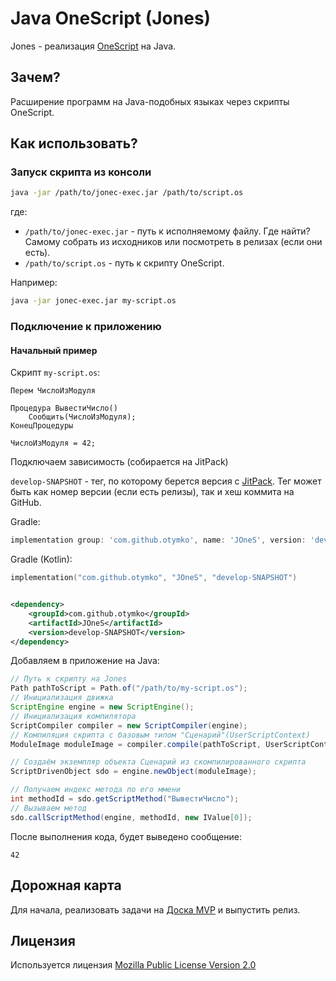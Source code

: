 # Java OneScript (Jones)

Jones - реализация [OneScript](https://github.com/EvilBeaver/OneScript) на Java.

## Зачем?

Расширение программ на Java-подобных языках через скрипты OneScript.

## Как использовать?

### Запуск скрипта из консоли

```sh
java -jar /path/to/jonec-exec.jar /path/to/script.os
```

где:

* `/path/to/jonec-exec.jar` - путь к исполняемому файлу. Где найти? Самому собрать из исходников или посмотреть 
в релизах (если они есть).
* `/path/to/script.os` - путь к скрипту OneScript.

Например:

```sh
java -jar jonec-exec.jar my-script.os
```

### Подключение к приложению

#### Начальный пример

Скрипт `my-script.os`:

```bsl
Перем ЧислоИзМодуля

Процедура ВывестиЧисло()
    Сообщить(ЧислоИзМодуля);
КонецПроцедуры

ЧислоИзМодуля = 42;
```

Подключаем зависимость (собирается на JitPack)

`develop-SNAPSHOT` - тег, по которому берется версия с [JitPack](https://jitpack.io/#otymko/JOneS/). Тег может быть как
номер версии (если есть релизы), так и хеш коммита на GitHub.

Gradle:

```groovy
implementation group: 'com.github.otymko', name: 'JOneS', version: 'develop-SNAPSHOT'
```

Gradle (Kotlin):

```kotlin
implementation("com.github.otymko", "JOneS", "develop-SNAPSHOT")
```

```xml

<dependency>
    <groupId>com.github.otymko</groupId>
    <artifactId>JOneS</artifactId>
    <version>develop-SNAPSHOT</version>
</dependency>
```

Добавляем в приложение на Java:

```java
// Путь к скрипту на Jones
Path pathToScript = Path.of("/path/to/my-script.os");
// Инициализация движка
ScriptEngine engine = new ScriptEngine();
// Инициализация компилятора
ScriptCompiler compiler = new ScriptCompiler(engine);
// Компиляция скрипта с базовым типом "Сценарий"(UserScriptContext)
ModuleImage moduleImage = compiler.compile(pathToScript, UserScriptContext.class);

// Создаём экземпляр объекта Сценарий из скомпилированного скрипта
ScriptDrivenObject sdo = engine.newObject(moduleImage);

// Получаем индекс метода по его ммени
int methodId = sdo.getScriptMethod("ВывестиЧисло");
// Вызываем метод
sdo.callScriptMethod(engine, methodId, new IValue[0]);
```

После выполнения кода, будет выведено сообщение:

```
42
```

## Дорожная карта

Для начала, реализовать задачи на [Доска MVP](https://github.com/otymko/JOneS/projects/1) и выпустить релиз.

## Лицензия

Используется лицензия [Mozilla Public License Version 2.0](LICENSE)
